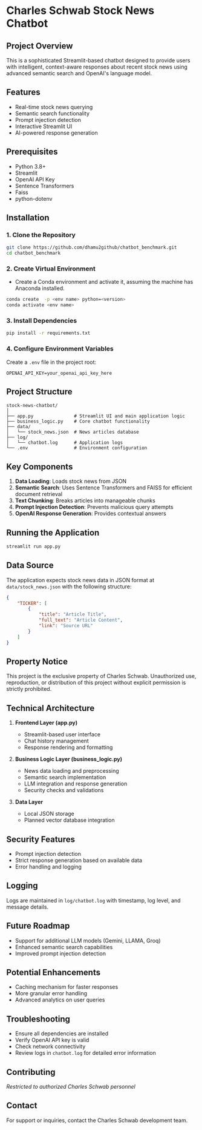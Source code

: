 # Charles Schwab Stock News Chatbot

## Project Overview
This is a sophisticated Streamlit-based chatbot designed to provide users with intelligent, context-aware responses about recent stock news using advanced semantic search and OpenAI's language model.

## Features
- Real-time stock news querying
- Semantic search functionality
- Prompt injection detection
- Interactive Streamlit UI
- AI-powered response generation

## Prerequisites
- Python 3.8+
- Streamlit
- OpenAI API Key
- Sentence Transformers
- Faiss
- python-dotenv

## Installation

### 1. Clone the Repository
```bash
git clone https://github.com/dhamu2github/chatbot_benchmark.git
cd chatbot_benchmark
```

### 2. Create Virtual Environment
- Create a Conda environment and activate it, assuming the machine has Anaconda installed.
```bash
conda create  -p <env name> python=<version>
conda activate <env name>
```

### 3. Install Dependencies
```bash
pip install -r requirements.txt
```

### 4. Configure Environment Variables
Create a `.env` file in the project root:
```
OPENAI_API_KEY=your_openai_api_key_here
```

## Project Structure
```
stock-news-chatbot/
│
├── app.py               # Streamlit UI and main application logic
├── business_logic.py    # Core chatbot functionality
├── data/
│   └── stock_news.json  # News articles database
├── log/
│   └── chatbot.log      # Application logs
└── .env                 # Environment configuration
```

## Key Components
1. **Data Loading**: Loads stock news from JSON
2. **Semantic Search**: Uses Sentence Transformers and FAISS for efficient document retrieval
3. **Text Chunking**: Breaks articles into manageable chunks
4. **Prompt Injection Detection**: Prevents malicious query attempts
5. **OpenAI Response Generation**: Provides contextual answers

## Running the Application
```bash
streamlit run app.py
```

## Data Source

The application expects stock news data in JSON format at `data/stock_news.json` with the following structure:

```json
{
    "TICKER": [
        {
            "title": "Article Title",
            "full_text": "Article Content",
            "link": "Source URL"
        }
    ]
}
```

## Property Notice

This project is the exclusive property of Charles Schwab. Unauthorized use, reproduction, or distribution of this project without explicit permission is strictly prohibited.

## Technical Architecture

1. **Frontend Layer (app.py)**
   - Streamlit-based user interface
   - Chat history management
   - Response rendering and formatting

2. **Business Logic Layer (business_logic.py)**
   - News data loading and preprocessing
   - Semantic search implementation
   - LLM integration and response generation
   - Security checks and validations

3. **Data Layer**
   - Local JSON storage
   - Planned vector database integration

## Security Features
- Prompt injection detection
- Strict response generation based on available data
- Error handling and logging

## Logging
Logs are maintained in `log/chatbot.log` with timestamp, log level, and message details.

## Future Roadmap
- Support for additional LLM models (Gemini, LLAMA, Groq)
- Enhanced semantic search capabilities
- Improved prompt injection detection

## Potential Enhancements
- Caching mechanism for faster responses
- More granular error handling
- Advanced analytics on user queries

## Troubleshooting
- Ensure all dependencies are installed
- Verify OpenAI API key is valid
- Check network connectivity
- Review logs in `chatbot.log` for detailed error information

## Contributing
*Restricted to authorized Charles Schwab personnel*

## Contact
For support or inquiries, contact the Charles Schwab development team.
